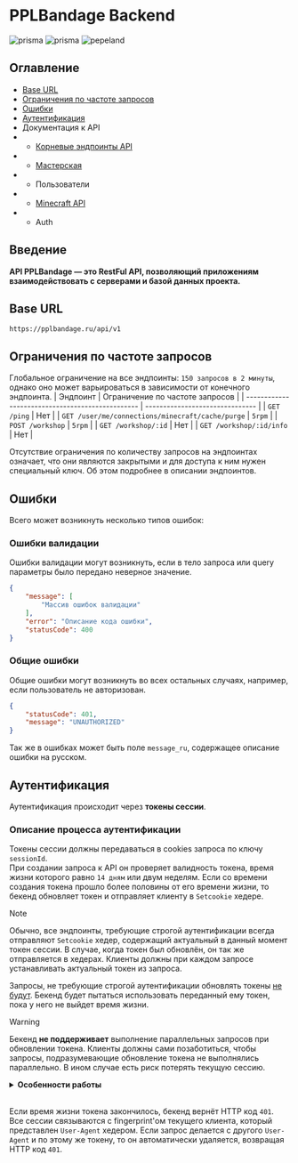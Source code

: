# PPLBandage Backend
<p align="left">
    <img src="https://made-with.prisma.io/indigo.svg" alt='prisma'></img> 
    <img src="https://img.shields.io/endpoint?url=https%3A%2F%2Fghloc.vercel.app%2Fapi%2FPPLBandage%2FPPLBandage_Backend%2Fbadge%3Ffilter%3D.ts%24%2C.tsx%24%2C.css%24" alt='prisma'></img> 
    <img src="https://andcool.ru/static/badges/made-for-ppl.svg" alt='pepeland'></img> 
</p>

## Оглавление
- [Base URL](#base-url)
- [Ограничения по частоте запросов](#ограничения-по-частоте-запросов)
- [Ошибки](#ошибки)
- [Аутентификация](#аутентификация)
- Документация к API
- - [Корневые эндпоинты API](/docs/mainRoute.md)
- - [Мастерская](/docs/workshop.md)
- - Пользователи
- - [Minecraft API](/docs/minecraft.md)
- - Auth

## Введение
**API PPLBandage — это RestFul API, позволяющий приложениям взаимодействовать с серверами и базой данных проекта.**  

## Base URL
`https://pplbandage.ru/api/v1`

## Ограничения по частоте запросов
Глобальное ограничение на все эндпоинты: `150 запросов в 2 минуты`, однако оно может варьироваться в зависимости от конечного эндпоинта.
| Эндпоинт                                         | Ограничение по частоте запросов |
| ------------------------------------------------ | ------------------------------- |
| `GET /ping`                                      | Нет                             |
| `GET /user/me/connections/minecraft/cache/purge` | `5rpm`                          |
| `POST /workshop`                                 | `5rpm`                          |
| `GET /workshop/:id`                              | Нет                             |
| `GET /workshop/:id/info`                         | Нет                             |

Отсутствие ограничения по количеству запросов на эндпоинтах означает, что они являются закрытыми и для доступа к ним нужен специальный ключ. Об этом подробнее в описании эндпоинтов.

## Ошибки
Всего может возникнуть несколько типов ошибок:
### Ошибки валидации
Ошибки валидации могут возникнуть, если в тело запроса или query параметры было передано неверное значение.
```json
{
    "message": [
        "Массив ошибок валидации"
    ],
    "error": "Описание кода ошибки",
    "statusCode": 400
}
```

### Общие ошибки
Общие ошибки могут возникнуть во всех остальных случаях, например, если пользователь не авторизован.
```json
{
    "statusCode": 401,
    "message": "UNAUTHORIZED"
}
```
Так же в ошибках может быть поле `message_ru`, содержащее описание ошибки на русском.

## Аутентификация
Аутентификация происходит через **токены сессии**. 
### Описание процесса аутентификации
Токены сессии должны передаваться в cookies запроса по ключу `sessionId`.  
При создании запроса к API он проверяет валидность токена, время жизни которого равно `14 дням` или двум неделям. Если со времени создания токена прошло более половины от его времени жизни, то бекенд обновляет токен и отправляет клиенту в `Setcookie` хедере.
> [!NOTE]
> Обычно, все эндпоинты, требующие строгой аутентификации всегда отправляют `Setcookie` хедер, содержащий актуальный в данный момент токен сессии. В случае, когда токен был обновлён, он так же отправляется в хедерах. Клиенты должны при каждом запросе устанавливать актуальный токен из запроса.
>
> Запросы, не требующие строгой аутентификации обновлять токены <ins>не будут</ins>. Бекенд будет пытаться использовать переданный ему токен, пока у него не выйдет время жизни.

> [!WARNING]
> Бекенд **не поддерживает** выполнение параллельных запросов при обновлении токена. Клиенты должны сами позаботиться, чтобы запросы, подразумевающие обновление токена не выполнялись параллельно. В ином случае есть риск потерять текущую сессию.


<details>
<summary><b>Особенности работы</b></summary>

Комбинации запросов, требующих строгой аутентификации и нет могут вызвать неожиданное поведение!

Например, если выполняется сначала строгий запрос, а за ним нестрогий, последний может вернуть ошибку `401`.  
**Пояснение:**  
Первый запрос приходит на сервер и возвращает с собой новый идентификатор сессии, который может быть не использован при выполнении последующих запросов. Данная проблема требует грамотного решения по предотвращению выполнения параллельных запросов и своевременного обновления файлов куки клиента.    

Если не предотвращать параллельное выполнение запросов, то асинхронный бекенд может не обработать некоторые токены сессии, что приведет к неожиданному результату.    

**На стороне бекенда реализованны все возможные системы по предотвращению подобных случаев (в рамках спецификаций протокола HTTP), однако этого может быть недостаточно для корректной работы. Поэтому клиенты так же должны грамотно подходить к реализации работы с API.**
</details><br/>

Если время жизни токена закончилось, бекенд вернёт HTTP код `401`.  
Все сессии связываются с fingerprint'ом текущего клиента, который представлен `User-Agent` хедером. Если запрос делается с другого `User-Agent` и по этому же токену, то он автоматически удаляется, возвращая HTTP код `401`.
